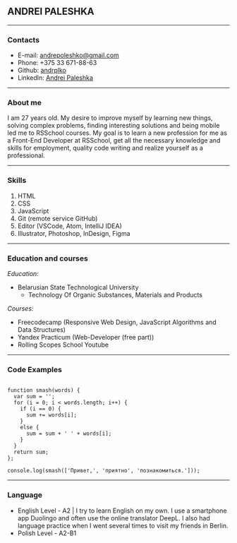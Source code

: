 ## ANDREI PALESHKA
*******
### Contacts

* E-mail: andrepoleshko@gmail.com
* Phone: +375 33 671-88-63
* Github: [andrplko](https://github.com/andrplko)
* LinkedIn: [Andrei Paleshka](https://www.linkedin.com/in/andrei-paleshka-544a9b252/)
*******
### About me

I am 27 years old. My desire to improve myself by learning new things, solving complex problems, finding interesting solutions and being mobile led me to RSSchool courses. My goal is to learn a new profession for me as a Front-End Developer at RSSchool, get all the necessary knowledge and skills for employment, quality code writing and realize yourself as a professional. 
*******
### Skills

1. HTML
2. CSS 
3. JavaScript
4. Git (remote service GitHub)
5. Editor (VSCode, Atom, IntelliJ IDEA)
6. Illustrator, Photoshop, InDesign, Figma
*******
### Education and courses

*Education:*
* Belarusian State Technological University
    * Technology Of Organic Substances, Materials and Products

*Courses:*
* Freecodecamp (Responsive Web Design, JavaScript Algorithms and Data Structures)
* Yandex Practicum (Web-Developer (free part))
* Rolling Scopes School Youtube 

*******
### Code Examples
```

function smash(words) {
  var sum = '';
  for (i = 0; i < words.length; i++) {
    if (i == 0) {
      sum += words[i];
    }
    else {
      sum = sum + ' ' + words[i];
    }
  }
  return sum;
};

console.log(smash(['Привет,', 'приятно', 'познакомиться.']));

```
*******
### Language

* English Level - A2 | I try to learn English on my own. I use a smartphone app Duolingo and often use the online translator DeepL. I also had language practice when I went several times to visit my friends in Berlin.
* Polish Level - A2-B1 





